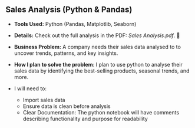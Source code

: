 ## **Sales Analysis (Python & Pandas)**  
- **Tools Used:** Python (Pandas, Matplotlib, Seaborn)  
- **Details:** Check out the full analysis in the PDF: *Sales Analysis.pdf*. 💼

- **Business Problem:** A company needs their sales data analysed to to uncover trends, patterns, and key insights.
- **How I plan to solve the problem**: I plan to use python to analyse their sales data by identifying the best-selling products, seasonal trends, and more.
- I will need to:
  - Import sales data
  - Ensure data is clean before analysis
  - Clear Documentation: The python notebook will have comments describing functionality and purpose for readability
  
